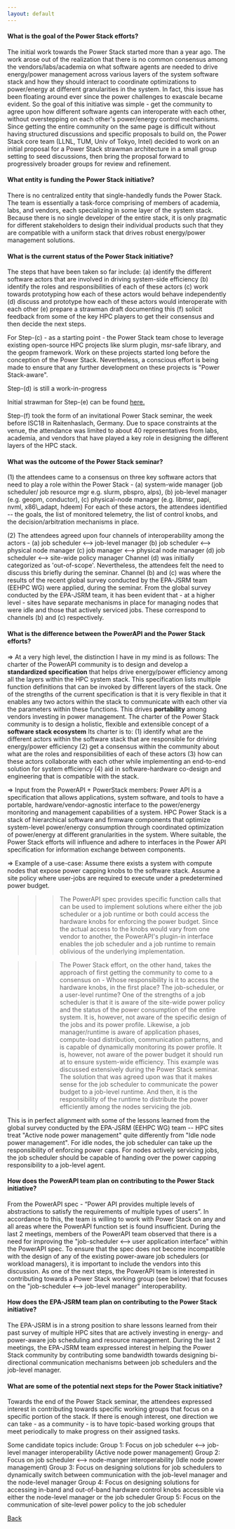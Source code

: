 ```yaml
---
layout: default
---
```


<h4> What is the goal of the Power Stack efforts? </h4>
The initial work towards the Power Stack started more than a year ago. The work arose out of the realization that there is no common consensus among the vendors/labs/academia on what software agents are needed to drive energy/power management across various layers of the system software stack and how they should interact to coordinate optimizations to power/energy at different granularities in the system. In fact, this issue has been floating around ever since the power challenges to exascale became evident. So the goal of this initiative was simple - get the community to agree upon how different software agents can interoperate with each other, without overstepping on each other's power/energy control mechanisms. Since getting the entire community on the same page is difficult without having structured discussions and specific proposals to build on, the Power Stack core team (LLNL, TUM, Univ of Tokyo, Intel) decided to work on an initial proposal for a Power Stack strawman architecture in a small group setting to seed discussions, then bring the proposal forward to progressively broader groups for review and refinement.
 
 
<h4> What entity is funding the Power Stack initiative? </h4>
There is no centralized entity that single-handedly funds the Power Stack. The team is essentially a task-force comprising of members of academia, labs, and vendors, each specializing in some layer of the system stack. Because there is no single developer of the entire stack, it is only pragmatic for different stakeholders to design their individual products such that they are compatible with a uniform stack that drives robust energy/power management solutions.
 
 
<h4> What is the current status of the Power Stack initiative? </h4>
The steps that have been taken so far include:
(a) identify the different software actors that are involved in driving system-side efficiency
(b) identify the roles and responsibilities of each of these actors
(c) work towards prototyping how each of these actors would behave independently
(d) discuss and prototype how each of these actors would interoperate with each other
(e) prepare a strawman draft documenting this
(f) solicit feedback from some of the key HPC players to get their consensus and then decide the next steps.
 
For Step-(c) - as a starting point - the Power Stack team chose to leverage existing open-source HPC projects like slurm plugin, msr-safe library, and the geopm framework. Work on these projects started long before the conception of the Power Stack. Nevertheless, a conscious effort is being made to ensure that any further development on these projects is "Power Stack-aware".
 
Step-(d) is still a work-in-progress
 
Initial strawman for Step-(e) can be found <a href="strawman.pdf">here.</a> 

Step-(f) took the form of an invitational Power Stack seminar, the week before ISC18 in Raitenhaslach, Germany. Due to space constraints at the venue, the attendance was limited to about 40 representatives from labs, academia, and vendors that have played a key role in designing the different layers of the HPC stack.

<h4> What was the outcome of the Power Stack seminar? </h4>
(1) the attendees came to a consensus on three key software actors that need to play a role within the Power Stack -
(a) system-wide manager (job scheduler/ job resource mgr e.g. slurm, pbspro, alps),
(b) job-level manager (e.g. geopm, conductor),
(c) physical-node manager (e.g. libmsr, papi, nvml, x86\_adapt, hdeem)
For each of these actors, the attendees identified -- the goals, the list of monitored telemetry, the list of control knobs, and the decision/arbitration mechanisms in place. 
 
(2) The attendees agreed upon four channels of interoperability among the actors -
(a) job scheduler <--> job-level manager
(b) job scheduler <--> physical node manager
(c) job manager <--> physical node manager
(d) job scheduler <--> site-wide policy manager
Channel (d) was initially categorized as 'out-of-scope'. Nevertheless, the attendees felt the need to discuss this briefly during the seminar.
Channel (b) and (c) was where the results of the recent global survey conducted by the EPA-JSRM team (EEHPC WG) were applied, during the seminar.
From the global survey conducted by the EPA-JSRM team, it has been evident that - at a higher level - sites have separate mechanisms in place for managing nodes that were idle and those that actively serviced jobs. These correspond to channels (b) and (c) respectively.
 
 
 
<h4> What is the difference between the PowerAPI and the Power Stack efforts? </h4>
 
=> At a very high level, the distinction I have in my mind is as follows:
The charter of the PowerAPI community is to design and develop a **standardized specification** that helps drive energy/power efficiency among all the layers within the HPC system stack. This specification lists multiple function definitions that can be invoked by different layers of the stack. One of the strengths of the current specification is that it is very flexible in that it enables any two actors within the stack to communicate with each other via the parameters within these functions. This drives **portability** among vendors investing in power management.
The charter of the Power Stack community is to design a holistic, flexible and extensible concept of a **software stack ecosystem** Its charter is to: (1) identify what are the different actors within the software stack that are responsible for driving energy/power efficiency (2) get a consensus within the community about what are the roles and responsibilities of each of these actors (3) how can these actors collaborate with each other while implementing an end-to-end solution for system efficiency (4) aid in software-hardware co-design and engineering that is compatible with the stack.
 
=> Input from the PowerAPI + PowerStack members:
Power API is a specification that allows applications, system software, and tools to have a portable, hardware/vendor-agnostic interface to the power/energy monitoring and management capabilities of a system. HPC Power Stack is a stack of hierarchical software and firmware components that optimize system-level power/energy consumption through coordinated optimization of power/energy at different granularities in the system. Where suitable, the Power Stack efforts will influence and adhere to interfaces in the Power API specification for information exchange between components.
 
=> Example of a use-case:
Assume there exists a system with compute nodes that expose power capping knobs to the software stack. Assume a site policy where user-jobs are required to execute under a predetermined power budget.
 
>>> The PowerAPI spec provides specific function calls that can be used to implement solutions where either the job scheduler or a job runtime or both could access the hardware knobs for enforcing the power budget. Since the actual access to the knobs would vary from one vendor to another, the PowerAPI's plugin-in interface enables the job scheduler and a job runtime to remain oblivious of the underlying implementation.
 
>>> The Power Stack effort, on the other hand, takes the approach of first getting the community to come to a consensus on - Whose responsibility is it to access the hardware knobs, in the first place? The job-scheduler, or a user-level runtime? One of the strengths of a job scheduler is that it is aware of the site-wide power policy and the status of the power consumption of the entire system. It is, however, not aware of the specific design of the jobs and its power profile.
Likewise, a job manager/runtime is aware of application phases, compute-load distribution, communication patterns, and is capable of dynamically monitoring its power profile. It is, however, not aware of the power budget it should run at to ensure system-wide efficiency. This example was discussed extensively during the Power Stack seminar. The solution that was agreed upon was that it makes sense for the job scheduler to communicate the power budget to a job-level runtime. And then, it is the responsibility of the runtime to distribute the power efficiently among the nodes servicing the job.
 
This is in perfect alignment with some of the lessons learned from the global survey conducted by the EPA-JSRM (EEHPC WG) team -- HPC sites treat "Active node power management" quite differently from "Idle node power management". For idle nodes, the job scheduler can take up the responsibility of enforcing power caps. For nodes actively servicing jobs, the job scheduler should be capable of handing over the power capping responsibility to a job-level agent.
 
 
 
<h4> How does the PowerAPI team plan on contributing to the Power Stack initiative? </h4>
From the PowerAPI spec - “Power API provides multiple levels of abstractions to satisfy the requirements of multiple types of users”. In accordance to this, the team is willing to work with Power Stack on any and all areas where the PowerAPI function set is found insufficient. During the last 2 meetings, members of the PowerAPI team observed that there is a need for improving the "job-scheduler <--> user application interface" within the PowerAPI spec. To ensure that the spec does not become incompatible with the design of any of the existing power-aware job schedulers (or workload managers), it is important to include the vendors into this discussion. As one of the next steps, the PowerAPI team is interested in contributing towards a Power Stack working group (see below) that focuses on the "job-scheduler <--> job-level manager" interoperability.
 
 
<h4> How does the EPA-JSRM team plan on contributing to the Power Stack initiative? </h4>
The EPA-JSRM is in a strong position to share lessons learned from their past survey of multiple HPC sites that are actively investing in energy- and power-aware job scheduling and resource management. During the last 2 meetings, the EPA-JSRM team expressed interest in helping the Power Stack community by contributing some bandwidth towards designing bi-directional communication mechanisms between job schedulers and the job-level manager.
 
 
<h4> What are some of the potential next steps for the Power Stack initiative? </h4>
Towards the end of the Power Stack seminar, the attendees expressed interest in contributing towards specific working groups that focus on a specific portion of the stack. If there is enough interest, one direction we can take - as a community - is to have topic-based working groups that meet periodically to make progress on their assigned tasks.
 
Some candidate topics include:
Group 1: Focus on job scheduler <--> job-level manager interoperability (Active node power management)
Group 2: Focus on job scheduler <--> node-manger interoperability (Idle node power management)
Group 3: Focus on designing solutions for job schedulers to dynamically switch between communication with the job-level manager and the node-level manager
Group 4: Focus on designing solutions for accessing in-band and out-of-band hardware control knobs accessible via either the node-level manager or the job scheduler
Group 5: Focus on the communication of site-level power policy to the job scheduler


[Back](./)
